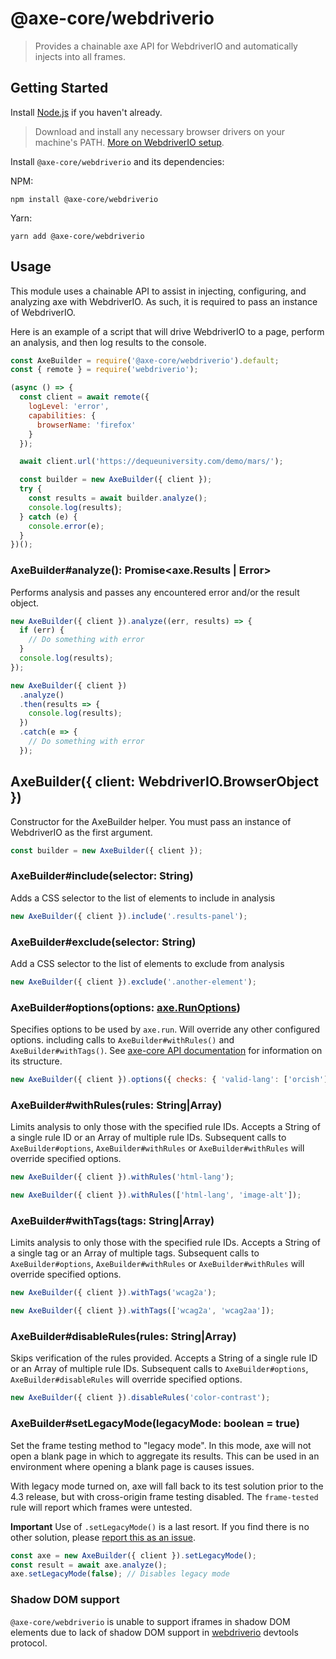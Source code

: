 # @axe-core/webdriverio

> Provides a chainable axe API for WebdriverIO and automatically injects into all frames.

## Getting Started

Install [Node.js](https://docs.npmjs.com/getting-started/installing-node) if you haven't already.

> Download and install any necessary browser drivers on your machine's PATH. [More on WebdriverIO setup](https://v6.webdriver.io/docs/gettingstarted.html#taking-the-first-step).

Install `@axe-core/webdriverio` and its dependencies:

NPM:

```console
npm install @axe-core/webdriverio
```

Yarn:

```console
yarn add @axe-core/webdriverio
```

## Usage

This module uses a chainable API to assist in injecting, configuring, and analyzing axe with WebdriverIO. As such, it is required to pass an instance of WebdriverIO.

Here is an example of a script that will drive WebdriverIO to a page, perform an analysis, and then log results to the console.

```js
const AxeBuilder = require('@axe-core/webdriverio').default;
const { remote } = require('webdriverio');

(async () => {
  const client = await remote({
    logLevel: 'error',
    capabilities: {
      browserName: 'firefox'
    }
  });

  await client.url('https://dequeuniversity.com/demo/mars/');

  const builder = new AxeBuilder({ client });
  try {
    const results = await builder.analyze();
    console.log(results);
  } catch (e) {
    console.error(e);
  }
})();
```

### AxeBuilder#analyze(): Promise<axe.Results | Error>

Performs analysis and passes any encountered error and/or the result object.

```js
new AxeBuilder({ client }).analyze((err, results) => {
  if (err) {
    // Do something with error
  }
  console.log(results);
});
```

```js
new AxeBuilder({ client })
  .analyze()
  .then(results => {
    console.log(results);
  })
  .catch(e => {
    // Do something with error
  });
```

## AxeBuilder({ client: WebdriverIO.BrowserObject })

Constructor for the AxeBuilder helper. You must pass an instance of WebdriverIO as the first argument.

```js
const builder = new AxeBuilder({ client });
```

### AxeBuilder#include(selector: String)

Adds a CSS selector to the list of elements to include in analysis

```js
new AxeBuilder({ client }).include('.results-panel');
```

### AxeBuilder#exclude(selector: String)

Add a CSS selector to the list of elements to exclude from analysis

```js
new AxeBuilder({ client }).exclude('.another-element');
```

### AxeBuilder#options(options: [axe.RunOptions](https://github.com/dequelabs/axe-core/blob/develop/doc/API.md#options-parameter))

Specifies options to be used by `axe.run`. Will override any other configured options. including calls to `AxeBuilder#withRules()` and `AxeBuilder#withTags()`. See [axe-core API documentation](https://github.com/dequelabs/axe-core/blob/master/doc/API.md) for information on its structure.

```js
new AxeBuilder({ client }).options({ checks: { 'valid-lang': ['orcish'] } });
```

### AxeBuilder#withRules(rules: String|Array)

Limits analysis to only those with the specified rule IDs. Accepts a String of a single rule ID or an Array of multiple rule IDs. Subsequent calls to `AxeBuilder#options`, `AxeBuilder#withRules` or `AxeBuilder#withRules` will override specified options.

```js
new AxeBuilder({ client }).withRules('html-lang');
```

```js
new AxeBuilder({ client }).withRules(['html-lang', 'image-alt']);
```

### AxeBuilder#withTags(tags: String|Array)

Limits analysis to only those with the specified rule IDs. Accepts a String of a single tag or an Array of multiple tags. Subsequent calls to `AxeBuilder#options`, `AxeBuilder#withRules` or `AxeBuilder#withRules` will override specified options.

```js
new AxeBuilder({ client }).withTags('wcag2a');
```

```js
new AxeBuilder({ client }).withTags(['wcag2a', 'wcag2aa']);
```

### AxeBuilder#disableRules(rules: String|Array)

Skips verification of the rules provided. Accepts a String of a single rule ID or an Array of multiple rule IDs. Subsequent calls to `AxeBuilder#options`, `AxeBuilder#disableRules` will override specified options.

```js
new AxeBuilder({ client }).disableRules('color-contrast');
```

### AxeBuilder#setLegacyMode(legacyMode: boolean = true)

Set the frame testing method to "legacy mode". In this mode, axe will not open a blank page in which to aggregate its results. This can be used in an environment where opening a blank page is causes issues.

With legacy mode turned on, axe will fall back to its test solution prior to the 4.3 release, but with cross-origin frame testing disabled. The `frame-tested` rule will report which frames were untested.

**Important** Use of `.setLegacyMode()` is a last resort. If you find there is no other solution, please [report this as an issue](https://github.com/dequelabs/axe-core-npm/issues/).

```js
const axe = new AxeBuilder({ client }).setLegacyMode();
const result = await axe.analyze();
axe.setLegacyMode(false); // Disables legacy mode
```

### Shadow DOM support

`@axe-core/webdriverio` is unable to support iframes in shadow DOM elements due to lack of shadow DOM support in [webdriverio](https://webdriver.io/) devtools protocol.
